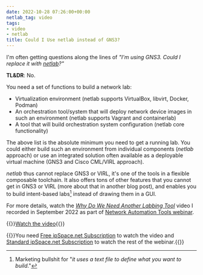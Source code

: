 ```yaml
---
date: 2022-10-28 07:26:00+00:00
netlab_tag: video
tags:
- video
- netlab
title: Could I Use netlab instead of GNS3?
---
```

I'm often getting questions along the lines of _"I'm using GNS3. Could I replace it with [netlab](https://netsim-tools.readthedocs.io/en/latest/)?"_

**TL&DR**: No.

You need a set of functions to build a network lab:

* Virtualization environment (netlab supports VirtualBox, libvirt, Docker, Podman)
* An orchestration tool/system that will deploy network device images in such an environment (netlab supports Vagrant and containerlab)
* A tool that will build orchestration system configuration (netlab core functionality)
<!--more-->
The above list is the absolute minimum you need to get a running lab. You could either build such an environment from individual components (*netlab* approach) or use an integrated solution often available as a deployable virtual machine (GNS3 and Cisco CML/VIRL approach).

*netlab* thus cannot replace GNS3 or VIRL, it's one of the tools in a flexible composable toolchain. It also offers tons of other features that you cannot get in GNS3 or VIRL (more about that in another blog post), and enables you to build intent-based labs[^MBS] instead of drawing them in a GUI.

[^MBS]: Marketing bullshit for "_it uses a text file to define what you want to build_."

For more details, watch the *[Why Do We Need Another Labbing Tool](https://my.ipspace.net/bin/get/NetTools/N1%20-%20Why%20Do%20We%20Need%20Another%20Labbing%20Tool.mp4?doccode=NetTools)* video I recorded in September 2022 as part of [Network Automation Tools webinar](https://www.ipspace.net/Network_Automation_Tools).

{{<jump>}}[Watch the video](https://my.ipspace.net/bin/get/NetTools/N1%20-%20Why%20Do%20We%20Need%20Another%20Labbing%20Tool.mp4?doccode=NetTools){{</jump>}}

{{<note info >}}You need [Free ipSpace.net Subscription](https://www.ipspace.net/Subscription/Free) to watch the video and [Standard ipSpace.net Subscription](https://www.ipspace.net/Subscription) to watch the rest of the webinar.{{</note>}}

